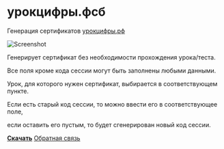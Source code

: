 # урокцифры.фсб
Генерация сертификатов [урокцифры.рф](https://урокцифры.рф/)

![Screenshot](https://i.ibb.co/sKjbC9G/image.png)

Генерирует сертификат без необходимости прохождения урока/теста.

Все поля кроме кода сессии могут быть заполнены любыми данными.

Урок, для которого нужен сертификат, выбирается в соответствующем пункте.

Если есть старый код сессии, то можно ввести его в соответствующее поле,

если оставить его пустым, то будет сгенерирован новый код сессии.

[**Скачать**](https://github.com/Ze2QvoQxxKeu/datalesson.fsb/releases/download/6.0/datalesson.fsb.exe)
[Обратная связь](https://github.com/Ze2QvoQxxKeu/datalesson.fsb/issues)
